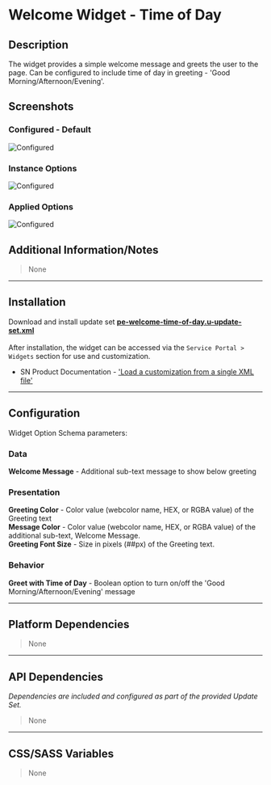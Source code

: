 # Welcome Widget - Time of Day

## Description

The widget provides a simple welcome message and greets the user to the page.  Can be configured to include time of day in greeting - 'Good Morning/Afternoon/Evening'.

## Screenshots
### Configured - Default
![Configured](https://raw.githubusercontent.com/platform-experience/serviceportal-widget-library/master/src/pe-welcome-time-of-day/images/default.png)
### Instance Options
![Configured](https://raw.githubusercontent.com/platform-experience/serviceportal-widget-library/master/src/pe-welcome-time-of-day/images/options.png)
### Applied Options
![Configured](https://raw.githubusercontent.com/platform-experience/serviceportal-widget-library/master/src/pe-welcome-time-of-day/images/applied_options.png)

## Additional Information/Notes

> None

---
## Installation
Download and install update set **[pe-welcome-time-of-day.u-update-set.xml](https://github.com/platform-experience/serviceportal-widget-library/blob/master/pe-welcome-time-of-day/pe-welcome-time-of-day.u-update-set.xml)** <br/><br/>
After installation, the widget can be accessed via the `Service Portal > Widgets` section for use and customization.<br/>
* SN Product Documentation - ['Load a customization from a single XML file'](https://docs.servicenow.com/bundle/kingston-application-development/page/build/system-update-sets/task/t_SaveAnUpdateSetAsAnXMLFile.html)

---
## Configuration
Widget Option Schema parameters:

### Data
**Welcome Message** - Additional sub-text message to show below greeting<br/>

### Presentation
**Greeting Color** - Color value (webcolor name, HEX, or RGBA value) of the Greeting text<br/>
**Message Color** - Color value (webcolor name, HEX, or RGBA value) of the additional sub-text, Welcome Message.<br/>
**Greeting Font Size** - Size in pixels (##px) of the Greeting text.<br/>


### Behavior
**Greet with Time of Day** - Boolean option to turn on/off the 'Good Morning/Afternoon/Evening' message<br/>

---
## Platform Dependencies

> None

---
## API Dependencies
<i>Dependencies are included and configured as part of the provided Update Set.</i>
> None

---
## CSS/SASS Variables
> None

